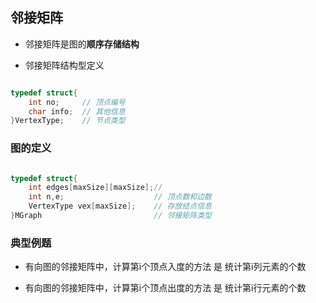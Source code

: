 ## 邻接矩阵

- 邻接矩阵是图的**顺序存储结构**

- 邻接矩阵结构型定义

```cpp

typedef struct{
	int no;		// 顶点编号
	char info;	// 其他信息
}VertexType;	// 节点类型

```

### 图的定义

```cpp

typedef struct{
	int edges[maxSize][maxSize];// 
	int n,e;					// 顶点数和边数
	VertexType vex[maxSize];	// 存放结点信息
}MGraph							// 邻接矩阵类型

```

### 典型例题

- 有向图的邻接矩阵中，计算第i个顶点入度的方法 是 统计第i列元素的个数

- 有向图的邻接矩阵中，计算第i个顶点出度的方法 是 统计第i行元素的个数

